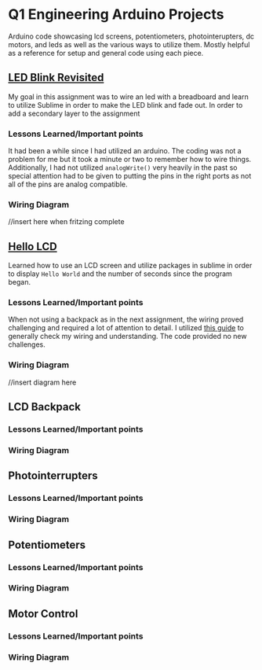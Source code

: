 # Q1 Engineering Arduino Projects
Arduino code showcasing lcd screens, potentiometers, photointerupters, dc motors, and leds as well as the various ways to utilize them.
Mostly helpful as a reference for setup and general code using each piece. 
## [LED Blink Revisited]( blinking_fade_w_dash/blinking_fade_w_dash.ino)
My goal in this assignment was to wire an led with a breadboard and learn to utilize Sublime in order to make the LED blink and fade out. In order to add a secondary layer to the assignment 
### Lessons Learned/Important points
It had been a while since I had utilized an arduino. The coding was not a problem for me but it took a minute or two to remember how to wire things. Additionally, I had not utilized ```analogWrite()``` very heavily in the past so special attention had to be given to putting the pins in the right ports as not all of the pins are analog compatible. 
### Wiring Diagram 
//insert here when fritzing complete

## [Hello LCD]( lcd_hello/lcd_hello.ino)
Learned how to use an LCD screen and utilize packages in sublime in order to display ``` Hello World ``` and the number of seconds since the program began. 
### Lessons Learned/Important points
When not using a backpack as in the next assignment, the wiring proved challenging and required a lot of attention to detail. I utilized [this guide](https://programmingelectronics.com/how-to-set-up-an-lcd-with-arduino/) to generally check my wiring and understanding. The code provided no new challenges. 
### Wiring Diagram 
//insert diagram here

## LCD Backpack

### Lessons Learned/Important points

### Wiring Diagram 

## Photointerrupters

### Lessons Learned/Important points

### Wiring Diagram 

## Potentiometers

### Lessons Learned/Important points

### Wiring Diagram 

## Motor Control 

### Lessons Learned/Important points

### Wiring Diagram 
